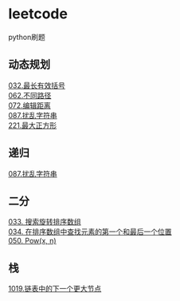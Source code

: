# leetcode 
python刷题  
## 动态规划  
[032.最长有效括号](https://github.com/sjtupig/leetcode/blob/master/032.%20%E6%9C%80%E9%95%BF%E6%9C%89%E6%95%88%E6%8B%AC%E5%8F%B7.py)  
[062.不同路径](https://github.com/sjtupig/leetcode/blob/master/062.%20%E4%B8%8D%E5%90%8C%E8%B7%AF%E5%BE%84.py)  
[072.编辑距离](https://github.com/sjtupig/leetcode/blob/master/072.%20%E7%BC%96%E8%BE%91%E8%B7%9D%E7%A6%BB.py)  
[087.扰乱字符串](https://github.com/sjtupig/leetcode/blob/master/087.%20%E6%89%B0%E4%B9%B1%E5%AD%97%E7%AC%A6%E4%B8%B2.py)  
[221.最大正方形](https://github.com/sjtupig/leetcode/blob/master/221.%20%E6%9C%80%E5%A4%A7%E6%AD%A3%E6%96%B9%E5%BD%A2.py)  
  
    
    
## 递归  
[087.扰乱字符串](https://github.com/sjtupig/leetcode/blob/master/087.%20%E6%89%B0%E4%B9%B1%E5%AD%97%E7%AC%A6%E4%B8%B2.py) 




## 二分
[033. 搜索旋转排序数组](https://github.com/sjtupig/leetcode/blob/master/033.%20%E6%90%9C%E7%B4%A2%E6%97%8B%E8%BD%AC%E6%8E%92%E5%BA%8F%E6%95%B0%E7%BB%84.py)    
[034. 在排序数组中查找元素的第一个和最后一个位置](https://github.com/sjtupig/leetcode/blob/master/34.%20%E5%9C%A8%E6%8E%92%E5%BA%8F%E6%95%B0%E7%BB%84%E4%B8%AD%E6%9F%A5%E6%89%BE%E5%85%83%E7%B4%A0%E7%9A%84%E7%AC%AC%E4%B8%80%E4%B8%AA%E5%92%8C%E6%9C%80%E5%90%8E%E4%B8%80%E4%B8%AA%E4%BD%8D%E7%BD%AE.py)  
[050. Pow(x, n)](https://github.com/sjtupig/leetcode/blob/master/050.%20Pow(x%2C%20n).py)  
  
  
    
    
    
## 栈
[1019.链表中的下一个更大节点](https://github.com/sjtupig/leetcode/blob/master/1019.%20%E9%93%BE%E8%A1%A8%E4%B8%AD%E7%9A%84%E4%B8%8B%E4%B8%80%E4%B8%AA%E6%9B%B4%E5%A4%A7%E8%8A%82%E7%82%B9.py)
